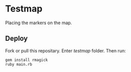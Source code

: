 Testmap
===

Placing the markers on the map.

## Deploy

Fork or pull this repositary. Enter *testmap* folder. Then run:

```
gem install rmagick
ruby main.rb
```
